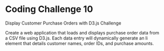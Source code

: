 # Coding Challenge 10
Display Customer Purchase Orders with D3.js Challenge

Create a web application that loads and displays purchase order data from a CSV file using D3.js. Each data entry will dynamically generate an li element that details customer names, order IDs, and purchase amounts.
 
